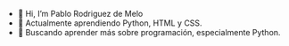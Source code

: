 - 👋 Hi, I’m Pablo Rodriguez de Melo
- 🌱 Actualmente aprendiendo Python, HTML y CSS.
- 💞️ Buscando aprender más sobre programación, especialmente Python.

<!---
PabloRMelo/PabloRMelo is a ✨ special ✨ repository because its `README.md` (this file) appears on your GitHub profile.
You can click the Preview link to take a look at your changes.
--->

